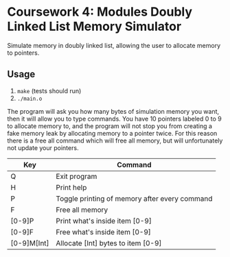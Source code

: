 # Coursework 4: Modules Doubly Linked List Memory Simulator

Simulate memory in doubly linked list, allowing the user to allocate memory to pointers. 

## Usage 

1. `make` (tests should run)
2. `./main.o`

The program will ask you how many bytes of simulation memory you want, then it will allow you to type commands. You have 10 pointers labeled 0 to 9 to allocate memory to, and the program will not stop you from creating a fake memory leak by allocating memory to a pointer twice. For this reason there is a free all command which will free all memory, but will unfortunately not update your pointers.

Key | Command
--- | -------
Q | Exit program
H | Print help
P | Toggle printing of memory after every command
F | Free all memory
[0-9]P | Print what's inside item [0-9]
[0-9]F | Free what's inside item [0-9]
[0-9]M[Int] | Allocate [Int] bytes to item [0-9]
